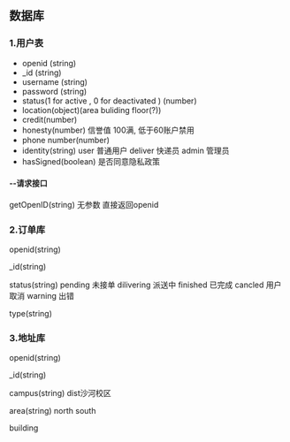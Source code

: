 ## 数据库

### 1.用户表

- openid (string)
- _id (string)
- username (string)
- password (string)
- status(1 for active , 0 for deactivated ) (number)
- location(object)(area buliding floor(?))
- credit(number)
- honesty(number) 信誉值 100满, 低于60账户禁用
- phone number(number)
- identity(string) user 普通用户 deliver 快递员 admin 管理员
- hasSigned(boolean) 是否同意隐私政策

#### --请求接口

getOpenID(string) 无参数 直接返回openid

### 2.订单库

openid(string)

_id(string)

status(string) pending 未接单 dilivering 派送中 finished 已完成 cancled 用户取消 warning 出错

type(string)

### 3.地址库

openid(string)

_id(string)

campus(string) dist沙河校区

area(string) north south

building







